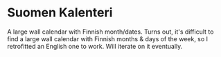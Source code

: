 # Suomen Kalenteri
A large wall calendar with Finnish month/dates. Turns out, it's difficult to find a large wall calendar with Finnish months & days of the week, so I retrofitted an English one to work. Will iterate on it eventually. 
